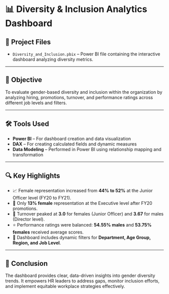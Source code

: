 # 📊 Diversity & Inclusion Analytics Dashboard

## 📁 Project Files  
- `Diversity_and_Inclusion.pbix` – Power BI file containing the interactive dashboard analyzing diversity metrics.

---

## 🎯 Objective  
To evaluate gender-based diversity and inclusion within the organization by analyzing hiring, promotions, turnover, and performance ratings across different job levels and filters.

---

## 🛠️ Tools Used  
- **Power BI** – For dashboard creation and data visualization  
- **DAX** – For creating calculated fields and dynamic measures  
- **Data Modeling** – Performed in Power BI using relationship mapping and transformation

---

## 🔍 Key Highlights  
- 📈 Female representation increased from **44% to 52%** at the Junior Officer level (FY20 to FY21).  
- 👥 Only **13% female** representation at the Executive level after FY20 promotions.  
- 🔄 Turnover peaked at **3.0** for females (Junior Officer) and **3.67** for males (Director level).  
- ⭐ Performance ratings were balanced: **54.55% males** and **53.75% females** received average scores.  
- 🔧 Dashboard includes dynamic filters for **Department, Age Group, Region, and Job Level**.

---

## 🧾 Conclusion  
The dashboard provides clear, data-driven insights into gender diversity trends. It empowers HR leaders to address gaps, monitor inclusion efforts, and implement equitable workplace strategies effectively.
